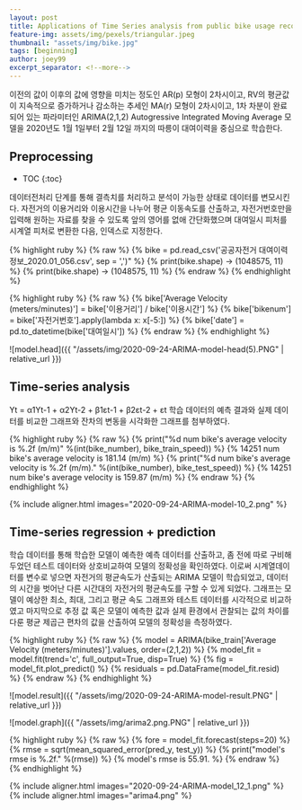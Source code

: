```yaml
---
layout: post
title: Applications of Time Series analysis from public bike usage records
feature-img: assets/img/pexels/triangular.jpeg
thumbnail: "assets/img/bike.jpg"
tags: [beginning]
author: joey99
excerpt_separator: <!--more-->
---
```

이전의 값이 이후의 값에 영향을 미치는 정도인 AR(p) 모형이 2차시이고, RV의 평균값이 지속적으로 증가하거나 감소하는 추세인 MA(r) 모형이 2차시이고, 1차 차분이 완료되어 있는 파라미터인 ARIMA(2,1,2) Autogressive Integrated Moving Average 모델을 2020년도 1월 1일부터 2월 12일 까지의 따릉이 대여이력을 중심으로 학습한다.

<!--more-->

## Preprocessing <!--more-->
* TOC
{:toc}

데이터전처리 단계를 통해 결측치를 처리하고 분석이 가능한 상태로 데이터를 변모시킨다. 자전거의 이용거리와 이용시간을 나누어 평균 이동속도를 산출하고, 자전거번호만을 입력해 원하는 자료를 찾을 수 있도록 앞의 영어를 없애 간단화했으며 대여일시 피처를 시계열 피처로 변환한 다음, 인덱스로 지정한다.

{% highlight ruby %}
{% raw %}
{% bike = pd.read_csv('공공자전거 대여이력 정보_2020.01_056.csv', sep = ',')" %}
{% print(bike.shape) -> (1048575, 11) %}
{% print(bike.shape) -> (1048575, 11) %}
{% endraw %}
{% endhighlight %}

{% highlight ruby %}
{% raw %}
{% bike['Average Velocity (meters/minutes)'] = bike['이용거리'] / bike['이용시간'] %}
{% bike['bikenum'] = bike['자전거번호'].apply(lambda x: x[-5:]) %}
{% bike['date'] = pd.to_datetime(bike['대여일시']) %}
{% endraw %}
{% endhighlight %}

![model.head]({{ "/assets/img/2020-09-24-ARIMA-model-head(5).PNG" | relative_url }})

## Time-series analysis
Yt = α1Yt-1 + α2Yt-2 + β1εt-1 + β2εt-2 + εt 학습 데이터의 예측 결과와 실제 데이터를 비교한 그래프와 잔차의 변동을 시각화한 그래프를 첨부하였다.

{% highlight ruby %}
{% raw %}
{% print("%d num bike's average velocity is %.2f (m/m)" %(int(bike_number), bike_train_speed)) %}
{% 14251 num bike's average velocity is 181.14 (m/m) %}
{% print("%d num bike's average velocity is %.2f (m/m)." %(int(bike_number), bike_test_speed)) %}
{% 14251 num bike's average velocity is 159.87 (m/m) %}
{% endraw %}
{% endhighlight %}

{% include aligner.html images="2020-09-24-ARIMA-model-10_2.png" %}

## Time-series regression + prediction
학습 데이터를 통해 학습한 모델이 예측한 예측 데이터를 산출하고, 좀 전에 따로 구비해두었던 테스트 데이터와 상호비교하여 모델의 정확성을 확인하였다. 이로써 시계열데이터를 변수로 넣으면 자전거의 평균속도가 산출되는 ARIMA 모델이 학습되었고, 데이터의 시간을 벗어난 다른 시간대의 자전거의 평균속도를 구할 수 있게 되었다. 그래프는 모델이 예상한 최소, 최대, 그리고 평균 속도 그래프와 테스트 데이터를 시각적으로 비교하였고 마지막으로 추정 값 혹은 모델이 예측한 값과 실제 환경에서 관찰되는 값의 차이를 다룬 평균 제곱근 편차의 값을 산출하여 모델의 정확성을 측정하였다.

{% highlight ruby %}
{% raw %}
{% model = ARIMA(bike_train['Average Velocity (meters/minutes)'].values, order=(2,1,2)) %}
{% model_fit = model.fit(trend='c', full_output=True, disp=True) %}
{% fig = model_fit.plot_predict() %}
{% residuals = pd.DataFrame(model_fit.resid) %}
{% endraw %}
{% endhighlight %}

![model.result]({{ "/assets/img/2020-09-24-ARIMA-model-result.PNG" | relative_url }})

![model.graph]({{ "/assets/img/arima2.png.PNG" | relative_url }})

{% highlight ruby %}
{% raw %}
{% fore = model_fit.forecast(steps=20) %}
{% rmse = sqrt(mean_squared_error(pred_y, test_y)) %}
{% print("model's rmse is %.2f." %(rmse)) %}
{% model's rmse is 55.91. %}
{% endraw %}
{% endhighlight %}

{% include aligner.html images="2020-09-24-ARIMA-model_12_1.png" %}
{% include aligner.html images="arima4.png" %}
